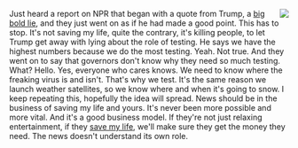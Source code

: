 <img src="http://scripting.com/images/2019/12/24/drummer.png" border="0" align="right">Just heard a report on NPR that began with a quote from Trump, a <a href="https://en.wikipedia.org/wiki/Big_lie">big bold lie</a>, and they just went on as if he had made a good point. This has to stop. It's not saving my life, quite the contrary, it's killing people, to let Trump get away with lying about the role of testing. He says we have the highest numbers because we do the most testing. Yeah. Not true. And they went on to say that governors don't know why they need so much testing. What? Hello. Yes, everyone who cares knows. We need to know where the freaking virus is and isn't. That's why we test. It's the same reason we launch weather satellites, so we know where and when it's going to snow. I keep repeating this, hopefully the idea will spread. News should be in the business of saving my life and yours. It's never been more possible and more vital. And it's a good business model. If they're not just relaxing entertainment, if they <a href="https://duckduckgo.com/?q=site%3Ascripting.com+%22save+my+life%22&t=h_&ia=web">save my life</a>, we'll make sure they get the money they need. The news doesn't understand its own role. 
